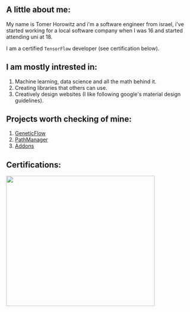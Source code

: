 ## A little about me:
My name is Tomer Horowitz and i'm a software engineer from israel, i've started working for a local software company when I was 16 and started attending uni at 18.

I am a certified `TensorFlow` developer (see certification below).

## I am mostly intrested in: 
1. Machine learning, data science and all the math behind it.
2. Creating libraries that others can use.
3. Creatively design websites (I like following google's material design guidelines).

## Projects worth checking of mine:
1. [GeneticFlow](https://github.com/tomergt45/GeneticFlow)
2. [PathManager](https://github.com/tomergt45/PathManager)
3. [Addons](https://github.com/tomergt45/Addons)

## Certifications:
<img src="https://api.accredible.com/v1/frontend/credential_website_embed_image/certificate/21406580" width="400" height="350" > </img>
